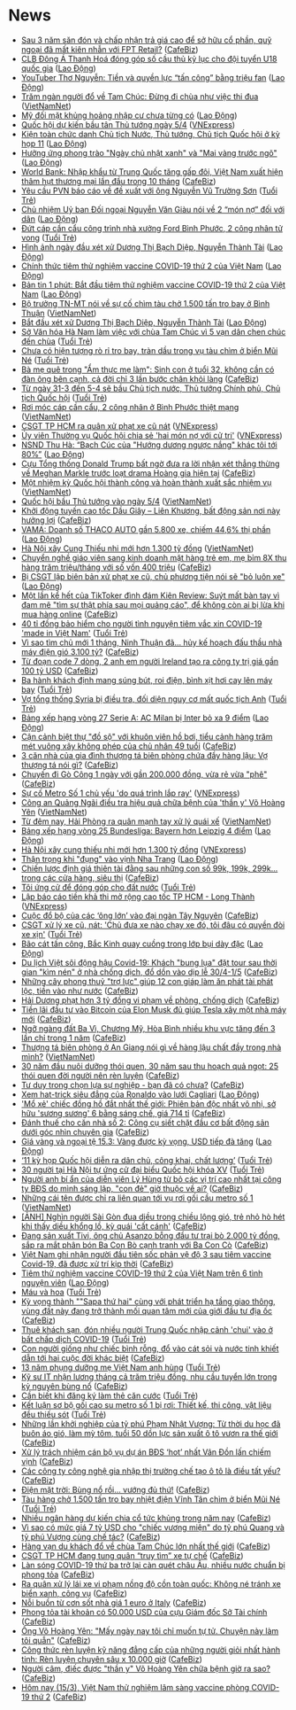 # News

- [Sau 3 năm săn đón và chấp nhận trả giá cao để sở hữu cổ phần, quỹ ngoại đã mất kiên nhẫn với FPT Retail?](https://cafebiz.vn/sau-3-nam-san-don-va-chap-nhan-tra-gia-cao-de-so-huu-co-phan-quy-ngoai-da-mat-kien-nhan-voi-fpt-retail-20210315133309526.chn) ([CafeBiz](https://cafebiz.vn))
- [CLB Đông Á Thanh Hoá đóng góp số cầu thủ kỷ lục cho đội tuyển U18 quốc gia](https://laodong.vn/the-thao/clb-dong-a-thanh-hoa-dong-gop-so-cau-thu-ky-luc-cho-doi-tuyen-u18-quoc-gia-889194.ldo) ([Lao Động](https://laodong.vn))
- [YouTuber Thơ Nguyễn: Tiền và quyền lực “tấn công” bằng triệu fan](https://laodong.vn/ban-doc/youtuber-tho-nguyen-tien-va-quyen-luc-tan-cong-bang-trieu-fan-889218.ldo) ([Lao Động](https://laodong.vn))
- [Trăm ngàn người đổ về Tam Chúc: Đừng đi chùa như việc thi đua](http://vietnamnet.vn/vn/thoi-su/tram-ngan-nguoi-do-ve-tam-chuc-dung-di-chua-nhu-viec-thi-dua-719738.html) ([VietNamNet](https://vietnamnet.vn))
- [Mỹ đối mặt khủng hoảng nhập cư chưa từng có](https://laodong.vn/the-gioi/my-doi-mat-khung-hoang-nhap-cu-chua-tung-co-889175.ldo) ([Lao Động](https://laodong.vn))
- [Quốc hội dự kiến bầu tân Thủ tướng ngày 5/4](https://vnexpress.net/quoc-hoi-du-kien-bau-tan-thu-tuong-ngay-5-4-4248684.html) ([VNExpress](https://vnexpress.net))
- [Kiện toàn chức danh Chủ tịch Nước, Thủ tướng, Chủ tịch Quốc hội ở kỳ họp 11](https://laodong.vn/thoi-su/kien-toan-chuc-danh-chu-tich-nuoc-thu-tuong-chu-tich-quoc-hoi-o-ky-hop-11-889214.ldo) ([Lao Động](https://laodong.vn))
- [Hưởng ứng phong trào &quot;Ngày chủ nhật xanh&quot; và &quot;Mai vàng trước ngõ&quot;](https://laodong.vn/cong-doan/huong-ung-phong-trao-ngay-chu-nhat-xanh-va-mai-vang-truoc-ngo-889216.ldo) ([Lao Động](https://laodong.vn))
- [World Bank: Nhập khẩu từ Trung Quốc tăng gấp đôi, Việt Nam xuất hiện thâm hụt thương mại lần đầu trong 10 tháng](https://cafebiz.vn/world-bank-nhap-khau-tu-trung-quoc-tang-gap-doi-viet-nam-xuat-hien-tham-hut-thuong-mai-lan-dau-trong-10-thang-20210315111929331.chn) ([CafeBiz](https://cafebiz.vn))
- [Yêu cầu PVN báo cáo về đề xuất với ông Nguyễn Vũ Trường Sơn](https://tuoitre.vn/yeu-cau-pvn-bao-cao-ve-de-xuat-voi-ong-nguyen-vu-truong-son-202103151208342.htm) ([Tuổi Trẻ](https://tuoitre.vn))
- [Chủ nhiệm Uỷ ban Đối ngoại Nguyễn Văn Giàu nói về 2 “món nợ” đối với dân](https://laodong.vn/thoi-su/chu-nhiem-uy-ban-doi-ngoai-nguyen-van-giau-noi-ve-2-mon-no-doi-voi-dan-889188.ldo) ([Lao Động](https://laodong.vn))
- [Đứt cáp cần cẩu công trình nhà xưởng Ford Bình Phước, 2 công nhân tử vong](https://tuoitre.vn/dut-cap-can-cau-cong-trinh-nha-xuong-ford-binh-phuoc-2-cong-nhan-tu-vong-20210315122941962.htm) ([Tuổi Trẻ](https://tuoitre.vn))
- [Hình ảnh ngày đầu xét xử Dương Thị Bạch Diệp, Nguyễn Thành Tài](https://laodong.vn/photo/hinh-anh-ngay-dau-xet-xu-duong-thi-bach-diep-nguyen-thanh-tai-889125.ldo) ([Lao Động](https://laodong.vn))
- [Chính thức tiêm thử nghiệm vaccine COVID-19 thứ 2 của Việt Nam](https://laodong.vn/photo/chinh-thuc-tiem-thu-nghiem-vaccine-covid-19-thu-2-cua-viet-nam-889203.ldo) ([Lao Động](https://laodong.vn))
- [Bản tin 1 phút: Bắt đầu tiêm thử nghiệm vaccine COVID-19 thứ 2 của Việt Nam](https://laodong.vn/video-thoi-su/ban-tin-1-phut-bat-dau-tiem-thu-nghiem-vaccine-covid-19-thu-2-cua-viet-nam-889132.ldo) ([Lao Động](https://laodong.vn))
- [Bộ trưởng TN-MT nói về sự cố chìm tàu chở 1.500 tấn tro bay ở Bình Thuận](http://vietnamnet.vn/vn/thoi-su/bo-truong-tn-mt-noi-ve-su-co-chim-tau-cho-1-500-tan-tro-bay-o-binh-thuan-719727.html) ([VietNamNet](https://vietnamnet.vn))
- [Bắt đầu xét xử Dương Thị Bạch Diệp, Nguyễn Thành Tài](https://laodong.vn/video/bat-dau-xet-xu-duong-thi-bach-diep-nguyen-thanh-tai-889161.ldo) ([Lao Động](https://laodong.vn))
- [Sở Văn hóa Hà Nam làm việc với chùa Tam Chúc vì 5 vạn dân chen chúc đến chùa](https://tuoitre.vn/so-van-hoa-ha-nam-lam-viec-voi-chua-tam-chuc-vi-5-van-dan-chen-chuc-den-chua-20210315111339014.htm) ([Tuổi Trẻ](https://tuoitre.vn))
- [Chưa có hiện tượng rò rỉ tro bay, tràn dầu trong vụ tàu chìm ở biển Mũi Né](https://tuoitre.vn/chua-co-hien-tuong-ro-ri-tro-bay-tran-dau-trong-vu-tau-chim-o-bien-mui-ne-20210315120535665.htm) ([Tuổi Trẻ](https://tuoitre.vn))
- [Bà mẹ quê trong "Ẩm thực mẹ làm": Sinh con ở tuổi 32, không cần có đàn ông bên cạnh, cả đời chỉ 3 lần bước chân khỏi làng](https://cafebiz.vn/ba-me-que-trong-am-thuc-me-lam-sinh-con-o-tuoi-32-khong-can-co-dan-ong-ben-canh-ca-doi-chi-3-lan-buoc-chan-khoi-lang-20210315120145464.chn) ([CafeBiz](https://cafebiz.vn))
- [Từ ngày 31-3 đến 5-4 sẽ bầu Chủ tịch nước, Thủ tướng Chính phủ, Chủ tịch Quốc hội](https://tuoitre.vn/tu-ngay-31-3-den-5-4-se-bau-chu-tich-nuoc-thu-tuong-chinh-phu-chu-tich-quoc-hoi-2021031511553697.htm) ([Tuổi Trẻ](https://tuoitre.vn))
- [Rơi móc cáp cần cẩu, 2 công nhân ở Bình Phước thiệt mạng](http://vietnamnet.vn/vn/thoi-su/roi-moc-cap-can-cau-2-cong-nhan-o-binh-phuoc-thiet-mang-719723.html) ([VietNamNet](https://vietnamnet.vn))
- [CSGT TP HCM ra quân xử phạt xe cũ nát](https://vnexpress.net/csgt-tp-hcm-ra-quan-xu-phat-xe-cu-nat-4248566.html) ([VNExpress](https://vnexpress.net))
- [Ủy viên Thường vụ Quốc hội chia sẻ 'hai món nợ với cử tri'](https://vnexpress.net/uy-vien-thuong-vu-quoc-hoi-chia-se-hai-mon-no-voi-cu-tri-4248559.html) ([VNExpress](https://vnexpress.net))
- [NSND Thu Hà: “Bạch Cúc của &quot;Hướng dương ngược nắng&quot; khác tôi tới 80%”](https://laodong.vn/giai-tri/nsnd-thu-ha-bach-cuc-cua-huong-duong-nguoc-nang-khac-toi-toi-80-889079.ldo) ([Lao Động](https://laodong.vn))
- [Cựu Tổng thống Donald Trump bất ngờ đưa ra lời nhận xét thẳng thừng về Meghan Markle trước loạt drama Hoàng gia hiện tại](https://cafebiz.vn/cuu-tong-thong-donald-trump-bat-ngo-dua-ra-loi-nhan-xet-thang-thung-ve-meghan-markle-truoc-loat-drama-hoang-gia-hien-tai-20210315115838129.chn) ([CafeBiz](https://cafebiz.vn))
- [Một nhiệm kỳ Quốc hội thành công và hoàn thành xuất sắc nhiệm vụ](http://vietnamnet.vn/vn/thoi-su/quoc-hoi/mot-nhiem-ky-quoc-hoi-thanh-cong-va-hoan-thanh-xuat-sac-nhiem-vu-719714.html) ([VietNamNet](https://vietnamnet.vn))
- [Quốc hội bầu Thủ tướng vào ngày 5/4](http://vietnamnet.vn/vn/thoi-su/quoc-hoi/quoc-hoi-bau-thu-tuong-vao-ngay-5-4-719719.html) ([VietNamNet](https://vietnamnet.vn))
- [Khởi động tuyến cao tốc Dầu Giây – Liên Khương, bất động sản nơi này hưởng lợi](https://cafebiz.vn/khoi-dong-tuyen-cao-toc-dau-giay-lien-khuong-bat-dong-san-noi-nay-huong-loi-20210315104217083.chn) ([CafeBiz](https://cafebiz.vn))
- [VAMA: Doanh số THACO AUTO gần 5.800 xe, chiếm 44,6% thị phần](https://laodong.vn/thong-tin-doanh-nghiep/vama-doanh-so-thaco-auto-gan-5800-xe-chiem-446-thi-phan-889135.ldo) ([Lao Động](https://laodong.vn))
- [Hà Nội xây Cung Thiếu nhi mới hơn 1.300 tỷ đồng](http://vietnamnet.vn/vn/thoi-su/ha-noi-xay-cung-thieu-nhi-moi-hon-1-300-ty-dong-719717.html) ([VietNamNet](https://vietnamnet.vn))
- [Chuyển nghề giáo viên sang kinh doanh mặt hàng trẻ em, mẹ bỉm 8X thu hàng trăm triệu/tháng với số vốn 400 triệu](https://cafebiz.vn/chuyen-nghe-giao-vien-sang-kinh-doanh-mat-hang-tre-em-me-bim-8x-thu-hang-tram-trieu-thang-voi-so-von-400-trieu-20210315114539035.chn) ([CafeBiz](https://cafebiz.vn))
- [Bị CSGT lập biên bản xử phạt xe cũ, chủ phương tiện nói sẽ &quot;bỏ luôn xe&quot;](https://laodong.vn/photo/bi-csgt-lap-bien-ban-xu-phat-xe-cu-chu-phuong-tien-noi-se-bo-luon-xe-889167.ldo) ([Lao Động](https://laodong.vn))
- [Một lần kể hết của TikToker đình đám Kiên Review: Suýt mất bàn tay vì đam mê "tìm sự thật phía sau mọi quảng cáo", để không còn ai bị lừa khi mua hàng online](https://cafebiz.vn/mot-lan-ke-het-cua-tiktoker-dinh-dam-kien-review-suyt-mat-ban-tay-vi-dam-me-tim-su-that-phia-sau-moi-quang-cao-de-khong-con-ai-bi-lua-khi-mua-hang-online-2021031511394428.chn) ([CafeBiz](https://cafebiz.vn))
- [40 tỉ đồng bảo hiểm cho người tình nguyện tiêm vắc xin COVID-19 'made in Việt Nam'](https://tuoitre.vn/40-ti-dong-bao-hiem-cho-nguoi-tinh-nguyen-tiem-vac-xin-covid-19-made-in-viet-nam-20210315112650787.htm) ([Tuổi Trẻ](https://tuoitre.vn))
- [Vì sao tìm chủ mới 1 tháng, Ninh Thuận đã... hủy kế hoạch đấu thầu nhà máy điện gió 3.100 tỷ?](https://cafebiz.vn/vi-sao-tim-chu-moi-1-thang-ninh-thuan-da-huy-ke-hoach-dau-thau-nha-may-dien-gio-3100-ty-20210315113029363.chn) ([CafeBiz](https://cafebiz.vn))
- [Từ đoạn code 7 dòng, 2 anh em người Ireland tạo ra công ty trị giá gần 100 tỷ USD](https://cafebiz.vn/tu-doan-code-7-dong-2-anh-em-nguoi-ireland-tao-ra-cong-ty-tri-gia-gan-100-ty-usd-20210315113024663.chn) ([CafeBiz](https://cafebiz.vn))
- [Ba hành khách định mang súng bút, roi điện, bình xịt hơi cay lên máy bay](https://tuoitre.vn/ba-hanh-khach-dinh-mang-sung-but-roi-dien-binh-xit-hoi-cay-len-may-bay-20210315110108009.htm) ([Tuổi Trẻ](https://tuoitre.vn))
- [Vợ tổng thống Syria bị điều tra, đối diện nguy cơ mất quốc tịch Anh](https://tuoitre.vn/vo-tong-thong-syria-bi-dieu-tra-doi-dien-nguy-co-mat-quoc-tich-anh-20210315100325952.htm) ([Tuổi Trẻ](https://tuoitre.vn))
- [Bảng xếp hạng vòng 27 Serie A: AC Milan bị Inter bỏ xa 9 điểm](https://laodong.vn/infographic/bang-xep-hang-vong-27-serie-a-ac-milan-bi-inter-bo-xa-9-diem-889105.ldo) ([Lao Động](https://laodong.vn))
- [Cận cảnh biệt thự "đồ sộ" với khuôn viên hồ bơi, tiểu cảnh hàng trăm mét vuông xây không phép của chủ nhân 49 tuổi](https://cafebiz.vn/can-canh-biet-thu-do-so-voi-khuon-vien-ho-boi-tieu-canh-hang-tram-met-vuong-xay-khong-phep-cua-chu-nhan-49-tuoi-20210315112143975.chn) ([CafeBiz](https://cafebiz.vn))
- [3 căn nhà của gia đình thượng tá biên phòng chứa đầy hàng lậu: Vợ thượng tá nói gì?](https://cafebiz.vn/3-can-nha-cua-gia-dinh-thuong-ta-bien-phong-chua-day-hang-lau-vo-thuong-ta-noi-gi-20210315111606106.chn) ([CafeBiz](https://cafebiz.vn))
- [Chuyến đi Gò Công 1 ngày với gần 200.000 đồng, vừa rẻ vừa "phê"](https://cafebiz.vn/chuyen-di-go-cong-1-ngay-voi-gan-200000-dong-vua-re-vua-phe-20210315083014629.chn) ([CafeBiz](https://cafebiz.vn))
- [Sự cố Metro Số 1 chủ yếu 'do quá trình lắp ray'](https://vnexpress.net/su-co-metro-so-1-chu-yeu-do-qua-trinh-lap-ray-4247968.html) ([VNExpress](https://vnexpress.net))
- [Công an Quảng Ngãi điều tra hiệu quả chữa bệnh của 'thần y' Võ Hoàng Yên](http://vietnamnet.vn/vn/thoi-su/cong-an-quang-ngai-dieu-tra-hieu-qua-chua-benh-cua-than-y-vo-hoang-yen-719691.html) ([VietNamNet](https://vietnamnet.vn))
- [Từ đêm nay, Hải Phòng ra quân mạnh tay xử lý quái xế](http://vietnamnet.vn/vn/thoi-su/tu-dem-nay-hai-phong-ra-quan-manh-tay-xu-ly-quai-xe-719685.html) ([VietNamNet](https://vietnamnet.vn))
- [Bảng xếp hạng vòng 25 Bundesliga: Bayern hơn Leipzig 4 điểm](https://laodong.vn/infographic/bang-xep-hang-vong-25-bundesliga-bayern-hon-leipzig-4-diem-889107.ldo) ([Lao Động](https://laodong.vn))
- [Hà Nội xây cung thiếu nhi mới hơn 1.300 tỷ đồng](https://vnexpress.net/ha-noi-xay-cung-thieu-nhi-moi-hon-1-300-ty-dong-4248560.html) ([VNExpress](https://vnexpress.net))
- [Thận trọng khi &quot;đụng&quot; vào vịnh Nha Trang](https://laodong.vn/xa-hoi/than-trong-khi-dung-vao-vinh-nha-trang-889029.ldo) ([Lao Động](https://laodong.vn))
- [Chiến lược định giá thiên tài đằng sau những con số 99k, 199k, 299k... trong các cửa hàng, siêu thị](https://cafebiz.vn/chien-luoc-dinh-gia-thien-tai-dang-sau-nhung-con-so-99k-199k-299k-trong-cac-cua-hang-sieu-thi-20210315093548465.chn) ([CafeBiz](https://cafebiz.vn))
- [Tôi ứng cử để đóng góp cho đất nước](https://tuoitre.vn/toi-ung-cu-de-dong-gop-cho-dat-nuoc-20210315073350657.htm) ([Tuổi Trẻ](https://tuoitre.vn))
- [Lập báo cáo tiền khả thi mở rộng cao tốc TP HCM - Long Thành](https://vnexpress.net/lap-bao-cao-tien-kha-thi-mo-rong-cao-toc-tp-hcm-long-thanh-4248494.html) ([VNExpress](https://vnexpress.net))
- [Cuộc đổ bộ của các ‘ông lớn’ vào đại ngàn Tây Nguyên](https://cafebiz.vn/cuoc-do-bo-cua-cac-ong-lon-vao-dai-ngan-tay-nguyen-20210315104555003.chn) ([CafeBiz](https://cafebiz.vn))
- [CSGT xử lý xe cũ, nát: 'Chủ đưa xe nào chạy xe đó, tôi đâu có quyền đòi xe xịn'](https://tuoitre.vn/csgt-xu-ly-xe-cu-nat-chu-dua-xe-nao-chay-xe-do-toi-dau-co-quyen-doi-xe-xin-20210315101631794.htm) ([Tuổi Trẻ](https://tuoitre.vn))
- [Bão cát tấn công, Bắc Kinh quay cuồng trong lớp bụi dày đặc](https://laodong.vn/the-gioi/bao-cat-tan-cong-bac-kinh-quay-cuong-trong-lop-bui-day-dac-889149.ldo) ([Lao Động](https://laodong.vn))
- [Du lịch Việt sôi động hậu Covid-19: Khách "bung lụa" đặt tour sau thời gian "kìm nén" ở nhà chống dịch, đổ dồn vào dịp lễ 30/4-1/5](https://cafebiz.vn/du-lich-viet-soi-dong-hau-covic-19-khach-bung-lua-dat-tour-sau-thoi-gian-kim-nen-o-nha-chong-dich-do-don-vao-dip-le-30-4-1-5-20210315104121405.chn) ([CafeBiz](https://cafebiz.vn))
- [Những cây phong thuỷ "trợ lực" giúp 12 con giáp làm ăn phát tài phát lộc, tiền vào như nước](https://cafebiz.vn/nhung-cay-phong-thuy-tro-luc-giup-12-con-giap-lam-an-phat-tai-phat-loc-tien-vao-nhu-nuoc-20210315032040355.chn) ([CafeBiz](https://cafebiz.vn))
- [Hải Dương phạt hơn 3 tỷ đồng vi phạm về phòng, chống dịch](https://cafebiz.vn/hai-duong-phat-hon-3-ty-dong-vi-pham-ve-phong-chong-dich-2021031510431444.chn) ([CafeBiz](https://cafebiz.vn))
- [Tiền lãi đầu tư vào Bitcoin của Elon Musk đủ giúp Tesla xây một nhà máy mới](https://cafebiz.vn/tien-lai-dau-tu-vao-bitcoin-cua-elon-musk-du-giup-tesla-xay-mot-nha-may-moi-20210315104248343.chn) ([CafeBiz](https://cafebiz.vn))
- [Ngỡ ngàng đất Ba Vì, Chương Mỹ, Hòa Bình nhiều khu vực tăng đến 3 lần chỉ trong 1 năm](https://cafebiz.vn/ngo-ngang-dat-ba-vi-chuong-my-hoa-binh-nhieu-khu-vuc-tang-den-3-lan-chi-trong-1-nam-20210315103742074.chn) ([CafeBiz](https://cafebiz.vn))
- [Thượng tá biên phòng ở An Giang nói gì về hàng lậu chất đầy trong nhà mình?](http://vietnamnet.vn/vn/thoi-su/thuong-ta-bien-phong-o-an-giang-noi-gi-ve-hang-lau-chat-day-trong-nha-minh-719688.html) ([VietNamNet](https://vietnamnet.vn))
- [30 năm đầu nuôi dưỡng thói quen, 30 năm sau thu hoạch quả ngọt: 25 thói quen đời người nên rèn luyện](https://cafebiz.vn/30-nam-dau-nuoi-duong-thoi-quen-30-nam-sau-thu-hoach-qua-ngot-25-thoi-quen-doi-nguoi-nen-ren-luyen-20210311194445408.chn) ([CafeBiz](https://cafebiz.vn))
- [Tư duy trong chọn lựa sự nghiệp - bạn đã có chưa?](https://cafebiz.vn/tu-duy-trong-chon-lua-su-nghiep-ban-da-co-chua-20210315101656388.chn) ([CafeBiz](https://cafebiz.vn))
- [Xem hat-trick siêu đẳng của Ronaldo vào lưới Cagliari](https://laodong.vn/video-the-thao/xem-hat-trick-sieu-dang-cua-ronaldo-vao-luoi-cagliari-889111.ldo) ([Lao Động](https://laodong.vn))
- ['Mổ xẻ' chiếc đồng hồ đắt nhất thế giới: Phiên bản độc nhất vô nhị, sở hữu 'sương sương' 6 bằng sáng chế, giá 714 tỉ](https://cafebiz.vn/mo-xe-chiec-dong-ho-dat-nhat-the-gioi-phien-ban-doc-nhat-vo-nhi-so-huu-suong-suong-6-bang-sang-che-gia-714-ti-20210315100535202.chn) ([CafeBiz](https://cafebiz.vn))
- [Đánh thuế cho căn nhà số 2: Công cụ siết chặt đầu cơ bất động sản dưới góc nhìn chuyên gia](https://cafebiz.vn/danh-thue-cho-can-nha-so-2-cong-cu-siet-chat-dau-co-bat-dong-san-duoi-goc-nhin-chuyen-gia-20210315100025794.chn) ([CafeBiz](https://cafebiz.vn))
- [Giá vàng và ngoại tệ 15.3: Vàng được kỳ vọng, USD tiếp đà tăng](https://laodong.vn/video/gia-vang-va-ngoai-te-153-vang-duoc-ky-vong-usd-tiep-da-tang-889124.ldo) ([Lao Động](https://laodong.vn))
- [‘11 kỳ họp Quốc hội diễn ra dân chủ, công khai, chất lượng’](https://tuoitre.vn/11-ky-hop-quoc-hoi-dien-ra-dan-chu-cong-khai-chat-luong-20210315091310569.htm) ([Tuổi Trẻ](https://tuoitre.vn))
- [30 người tại Hà Nội tự ứng cử đại biểu Quốc hội khóa XV](https://tuoitre.vn/30-nguoi-tai-ha-noi-tu-ung-cu-dai-bieu-quoc-hoi-khoa-xv-20210315085831419.htm) ([Tuổi Trẻ](https://tuoitre.vn))
- [Người anh bí ẩn của diễn viên Lý Hùng từ bỏ các vị trí cao nhất tại công ty BĐS do mình sáng lập, "con đẻ" giờ thuộc về ai?](https://cafebiz.vn/nguoi-anh-bi-an-cua-dien-vien-ly-hung-tu-bo-cac-vi-tri-cao-nhat-tai-cong-ty-bds-do-minh-sang-lap-con-de-gio-thuoc-ve-ai-20210315093857548.chn) ([CafeBiz](https://cafebiz.vn))
- [Những cái tên được chỉ ra liên quan tới vụ rơi gối cầu metro số 1](http://vietnamnet.vn/vn/thoi-su/an-toan-giao-thong/nhung-cai-ten-duoc-chi-ra-lien-quan-toi-vu-roi-goi-cau-metro-so-1-719651.html) ([VietNamNet](https://vietnamnet.vn))
- [[ẢNH] Nghìn người Sài Gòn đua diều trong chiều lộng gió, trẻ nhỏ hò hét khi thấy diều khổng lồ, kỳ quái 'cất cánh'](https://cafebiz.vn/anh-nghin-nguoi-sai-gon-dua-dieu-trong-chieu-long-gio-tre-nho-ho-het-khi-thay-dieu-khong-lo-ky-quai-cat-canh-20210315093232125.chn) ([CafeBiz](https://cafebiz.vn))
- [Đang sản xuất Tivi, ông chủ Asanzo bỗng đầu tư trại bò 2.000 tỷ đồng, sắp ra mắt phân bón Ba Con Bò cạnh tranh với Ba Con Cò](https://cafebiz.vn/dang-san-xuat-tivi-ong-chu-asanzo-bong-dau-tu-trai-bo-2000-ty-sap-ra-mat-phan-bon-ba-con-bo-canh-tranh-voi-ba-con-co-202103150926296.chn) ([CafeBiz](https://cafebiz.vn))
- [Việt Nam ghi nhận người đầu tiên sốc phản vệ độ 3 sau tiêm vaccine Covid-19, đã được xử trí kịp thời](https://cafebiz.vn/viet-nam-ghi-nhan-nguoi-dau-tien-soc-phan-ve-do-3-sau-tiem-vaccine-covid-19-da-duoc-xu-tri-kip-thoi-20210315092503369.chn) ([CafeBiz](https://cafebiz.vn))
- [Tiêm thử nghiệm vaccine COVID-19 thứ 2 của Việt Nam trên 6 tình nguyện viên](https://laodong.vn/y-te/tiem-thu-nghiem-vaccine-covid-19-thu-2-cua-viet-nam-tren-6-tinh-nguyen-vien-889118.ldo) ([Lao Động](https://laodong.vn))
- [Máu và hoa](https://tuoitre.vn/mau-va-hoa-20210315071117321.htm) ([Tuổi Trẻ](https://tuoitre.vn))
- [Kỳ vọng thành ""Sapa thứ hai" cùng với phát triển hạ tầng giao thông, vùng đất này đang trở thành mối quan tâm mới của giới đầu tư địa ốc](https://cafebiz.vn/ky-vong-thanh-sapa-thu-hai-cung-voi-phat-trien-ha-tang-giao-thong-vung-dat-nay-dang-tro-thanh-moi-quan-tam-moi-cua-gioi-dau-tu-dia-oc-20210315091943375.chn) ([CafeBiz](https://cafebiz.vn))
- [Thuê khách sạn, đón nhiều người Trung Quốc nhập cảnh 'chui' vào ở bất chấp dịch COVID-19](https://tuoitre.vn/thue-khach-san-don-nhieu-nguoi-trung-quoc-nhap-canh-chui-vao-o-bat-chap-dich-covid-19-20210315074114081.htm) ([Tuổi Trẻ](https://tuoitre.vn))
- [Con người giống như chiếc bình rỗng, đổ vào cát sỏi và nước tinh khiết dẫn tới hai cuộc đời khác biệt](https://cafebiz.vn/con-nguoi-giong-nhu-chiec-binh-rong-do-vao-cat-soi-va-nuoc-tinh-khiet-dan-toi-hai-cuoc-doi-khac-biet-20210312164636857.chn) ([CafeBiz](https://cafebiz.vn))
- [13 năm phụng dưỡng mẹ Việt Nam anh hùng](https://tuoitre.vn/13-nam-phung-duong-me-viet-nam-anh-hung-20210315090030357.htm) ([Tuổi Trẻ](https://tuoitre.vn))
- [Kỹ sư IT nhận lương tháng cả trăm triệu đồng, nhu cầu tuyển lớn trong kỷ nguyên bùng nổ](https://cafebiz.vn/ky-su-it-nhan-luong-thang-ca-tram-trieu-dong-nhu-cau-tuyen-lon-trong-ky-nguyen-bung-no-20210314231424292.chn) ([CafeBiz](https://cafebiz.vn))
- [Cần biết khi đăng ký làm thẻ căn cước](https://tuoitre.vn/can-biet-khi-dang-ky-lam-the-can-cuoc-20210315083547621.htm) ([Tuổi Trẻ](https://tuoitre.vn))
- [Kết luận sơ bộ gối cao su metro số 1 bị rơi: Thiết kế, thi công, vật liệu đều thiếu sót](https://tuoitre.vn/ket-luan-so-bo-goi-cao-su-metro-so-1-bi-roi-thiet-ke-thi-cong-vat-lieu-deu-thieu-sot-20210315075929721.htm) ([Tuổi Trẻ](https://tuoitre.vn))
- [Những lần khởi nghiệp của tỷ phú Phạm Nhật Vượng: Từ thời du học đã buôn áo gió, làm mỳ tôm, tuổi 50 dồn lực sản xuất ô tô vươn ra thế giới](https://cafebiz.vn/nhung-lan-khoi-nghiep-cua-ty-phu-pham-nhat-vuong-tu-thoi-du-hoc-da-buon-ao-gio-lam-mi-tom-tuoi-50-don-luc-san-xuat-o-to-vuon-ra-the-gioi-20210309171046316.chn) ([CafeBiz](https://cafebiz.vn))
- [Xử lý trách nhiệm cán bộ vụ dự án BĐS ‘hot’ nhất Vân Đồn lấn chiếm vịnh](https://cafebiz.vn/xu-ly-trach-nhiem-can-bo-vu-du-an-bds-hot-nhat-van-don-lan-chiem-vinh-20210315085301831.chn) ([CafeBiz](https://cafebiz.vn))
- [Các công ty công nghệ gia nhập thị trường chế tạo ô tô là điều tất yếu?](https://cafebiz.vn/cac-cong-ty-cong-nghe-gia-nhap-thi-truong-che-tao-o-to-la-dieu-tat-yeu-20210315084938561.chn) ([CafeBiz](https://cafebiz.vn))
- [Điện mặt trời: Bùng nổ rồi... vướng đủ thứ!](https://cafebiz.vn/dien-mat-troi-bung-no-roi-vuong-du-thu-20210315084644619.chn) ([CafeBiz](https://cafebiz.vn))
- [Tàu hàng chở 1.500 tấn tro bay nhiệt điện Vĩnh Tân chìm ở biển Mũi Né](https://tuoitre.vn/tau-hang-cho-1500-tan-tro-bay-nhiet-dien-vinh-tan-chim-o-bien-mui-ne-20210315083650991.htm) ([Tuổi Trẻ](https://tuoitre.vn))
- [Nhiều ngân hàng dự kiến chia cổ tức khủng trong năm nay](https://cafebiz.vn/nhieu-ngan-hang-du-kien-chia-co-tuc-khung-trong-nam-nay-20210315084433992.chn) ([CafeBiz](https://cafebiz.vn))
- [Vì sao có mức giá 7 tỷ USD cho "chiếc vương miện" do tỷ phú Quang và tỷ phú Vượng cùng chế tác?](https://cafebiz.vn/vi-sao-co-muc-gia-7-ty-usd-cho-chiec-vuong-mien-do-ty-phu-quang-va-ty-phu-vuong-cung-che-tac-20210315084133818.chn) ([CafeBiz](https://cafebiz.vn))
- [Hàng vạn du khách đổ về chùa Tam Chúc lớn nhất thế giới](https://cafebiz.vn/hang-van-du-khach-do-ve-chua-tam-chuc-lon-nhat-the-gioi-20210315082920003.chn) ([CafeBiz](https://cafebiz.vn))
- [CSGT TP HCM đang tung quân “truy tìm” xe tự chế](https://cafebiz.vn/csgt-tp-hcm-dang-tung-quan-truy-tim-xe-tu-che-20210315082814223.chn) ([CafeBiz](https://cafebiz.vn))
- [Làn sóng COVID-19 thứ ba trở lại càn quét châu Âu, nhiều nước chuẩn bị phong tỏa](https://cafebiz.vn/lan-song-covid-19-thu-ba-tro-lai-can-quet-chau-au-nhieu-nuoc-chuan-bi-phong-toa-20210315082610638.chn) ([CafeBiz](https://cafebiz.vn))
- [Ra quân xử lý lái xe vi phạm nồng độ cồn toàn quốc: Không né tránh xe biển xanh, công vụ](https://cafebiz.vn/ra-quan-xu-ly-lai-xe-vi-pham-nong-do-con-toan-quoc-khong-ne-tranh-xe-bien-xanh-cong-vu-2021031508245501.chn) ([CafeBiz](https://cafebiz.vn))
- [Nỗi buồn từ cơn sốt nhà giá 1 euro ở Italy](https://cafebiz.vn/noi-buon-tu-con-sot-nha-gia-1-euro-o-italy-2021031508194407.chn) ([CafeBiz](https://cafebiz.vn))
- [Phong tỏa tài khoản có 50.000 USD của cựu Giám đốc Sở Tài chính](https://cafebiz.vn/phong-toa-tai-khoan-co-50000-usd-cua-cuu-giam-doc-so-tai-chinh-20210315081820559.chn) ([CafeBiz](https://cafebiz.vn))
- [Ông Võ Hoàng Yên: "Mấy ngày nay tôi chỉ muốn tự tử. Chuyện này làm tôi quẫn"](https://cafebiz.vn/ong-vo-hoang-yen-may-ngay-nay-toi-chi-muon-tu-tu-chuyen-nay-lam-toi-quan-20210315081650547.chn) ([CafeBiz](https://cafebiz.vn))
- [Công thức rèn luyện kỹ năng đẳng cấp của những người giỏi nhất hành tinh: Rèn luyện chuyên sâu x 10.000 giờ](https://cafebiz.vn/cong-thuc-ren-luyen-ky-nang-dang-cap-cua-nhung-nguoi-gioi-nhat-hanh-tinh-ren-luyen-chuyen-sau-x-10000-gio-20210310160107575.chn) ([CafeBiz](https://cafebiz.vn))
- [Người câm, điếc được "thần y" Võ Hoàng Yên chữa bệnh giờ ra sao?](https://cafebiz.vn/nguoi-cam-diec-duoc-than-y-vo-hoang-yen-chua-benh-gio-ra-sao-20210315081337211.chn) ([CafeBiz](https://cafebiz.vn))
- [Hôm nay (15/3), Việt Nam thử nghiệm lâm sàng vaccine phòng COVID-19 thứ 2](https://cafebiz.vn/hom-nay-15-3-viet-nam-thu-nghiem-lam-sang-vaccine-phong-covid-19-thu-2-2021031508112777.chn) ([CafeBiz](https://cafebiz.vn))
